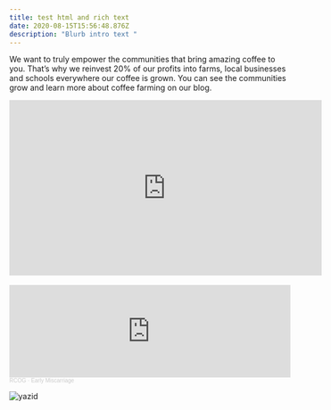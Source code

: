 ```yaml
---
title: test html and rich text
date: 2020-08-15T15:56:48.876Z
description: "Blurb intro text "
---
```

We want to truly empower the communities that bring amazing coffee to you. That’s why we reinvest 20% of our profits into farms, local businesses and schools everywhere our coffee is grown. You can see the communities grow and learn more about coffee farming on our blog.



<iframe width="560" height="315" src="https://www.youtube.com/embed/leIz2tsauBM" frameborder="0" allow="accelerometer; autoplay; encrypted-media; gyroscope; picture-in-picture" allowfullscreen></iframe>

<br>

</br>

<iframe width="100%" height="166" scrolling="no" frameborder="no" allow="autoplay" src="https://w.soundcloud.com/player/?url=https%3A//api.soundcloud.com/tracks/283613824&color=%23ff5500&auto_play=false&hide_related=false&show_comments=true&show_user=true&show_reposts=false&show_teaser=true"></iframe><div style="font-size: 10px; color: #cccccc;line-break: anywhere;word-break: normal;overflow: hidden;white-space: nowrap;text-overflow: ellipsis; font-family: Interstate,Lucida Grande,Lucida Sans Unicode,Lucida Sans,Garuda,Verdana,Tahoma,sans-serif;font-weight: 100;"><a href="https://soundcloud.com/rcobsgyn" title="RCOG" target="_blank" style="color: #cccccc; text-decoration: none;">RCOG</a> · <a href="https://soundcloud.com/rcobsgyn/early-miscarriage" title="Early Miscarriage" target="_blank" style="color: #cccccc; text-decoration: none;">Early Miscarriage</a></div>





![yazid](img/news_item-03.jpg "yazid")